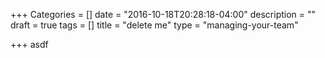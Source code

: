 +++
Categories = []
date = "2016-10-18T20:28:18-04:00"
description = ""
draft = true
tags = []
title = "delete me"
type = "managing-your-team"

+++
asdf
